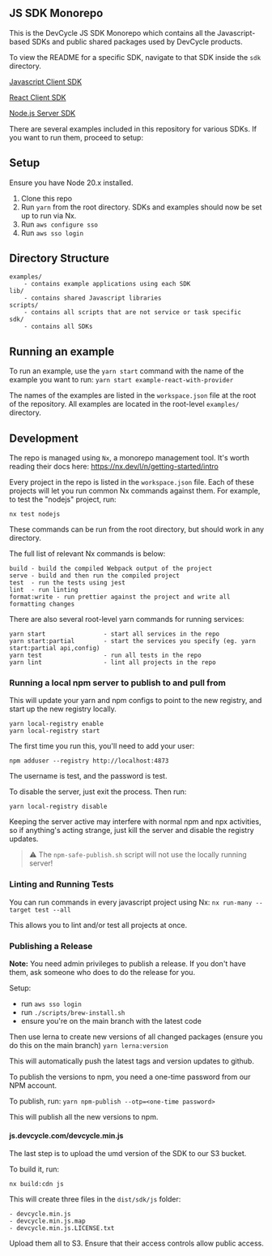 ## JS SDK Monorepo
This is the DevCycle JS SDK Monorepo which contains all the Javascript-based SDKs and public
shared packages used by DevCycle products.

To view the README for a specific SDK, navigate to that SDK inside the `sdk` directory.

[Javascript Client SDK](sdk/js)

[React Client SDK](sdk/react)

[Node.js Server SDK](sdk/nodejs)

There are several examples included in this repository for various SDKs. If you want to run them, proceed to setup:

## Setup
Ensure you have Node 20.x installed.

1. Clone this repo
2. Run `yarn` from the root directory. SDKs and examples should now be set up to run via Nx.
3. Run `aws configure sso`
4. Run `aws sso login`


## Directory Structure
```
examples/
    - contains example applications using each SDK
lib/
    - contains shared Javascript libraries
scripts/
    - contains all scripts that are not service or task specific
sdk/
    - contains all SDKs
```

## Running an example
To run an example, use the `yarn start` command with the name of the example you want to run:
`yarn start example-react-with-provider`

The names of the examples are listed in the `workspace.json` file at the root of the repository. All examples are
located in the root-level `examples/` directory.

## Development
The repo is managed using `Nx`, a monorepo management tool. It's worth reading their docs here:
https://nx.dev/l/n/getting-started/intro

Every project in the repo is listed in the `workspace.json` file. Each of these projects will let you run common Nx
commands against them. For example, to test the "nodejs" project, run:

`nx test nodejs`

These commands can be run from the root directory, but should work in any directory.

The full list of relevant Nx commands is below:
```
build - build the compiled Webpack output of the project
serve - build and then run the compiled project
test  - run the tests using jest
lint  - run linting
format:write - run prettier against the project and write all formatting changes
```

There are also several root-level yarn commands for running services:
```
yarn start                - start all services in the repo
yarn start:partial        - start the services you specify (eg. yarn start:partial api,config)
yarn test                 - run all tests in the repo
yarn lint                 - lint all projects in the repo
```

### Running a local npm server to publish to and pull from

This will update your yarn and npm configs to point to the new registry, and start up the new registry locally.

```
yarn local-registry enable
yarn local-registry start
```

The first time you run this, you'll need to add your user:

```
npm adduser --registry http://localhost:4873
```

The username is test, and the password is test.

To disable the server, just exit the process. Then run:

```
yarn local-registry disable
```

Keeping the server active may interfere with normal npm and npx activities, so if anything's acting strange, just kill the server and disable the registry updates.

> :warning: The `npm-safe-publish.sh` script will not use the locally running server!

### Linting and Running Tests

You can run commands in every javascript project using Nx: `nx run-many --target test --all`

This allows you to lint and/or test all projects at once.

### Publishing a Release
**Note:** You need admin privileges to publish a release. If you don't have them, ask someone who does to do the release for you.

Setup:
- run `aws sso login`
- run `./scripts/brew-install.sh`
- ensure you're on the main branch with the latest code

Then use lerna to create new versions of all changed packages (ensure you do this on the main branch)
`yarn lerna:version`

This will automatically push the latest tags and version updates to github. 

To publish the versions to npm, you need a one-time password from our NPM account.

To publish, run:
`yarn npm-publish --otp=<one-time password>`

This will publish all the new versions to npm. 

#### js.devcycle.com/devcycle.min.js

The last step is to upload the umd version of the SDK to our S3 bucket.

To build it, run:

`nx build:cdn js`

This will create three files in the `dist/sdk/js` folder:

```
- devcycle.min.js
- devcycle.min.js.map
- devcycle.min.js.LICENSE.txt
```

Upload them all to S3. Ensure that their access controls allow public access.

